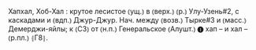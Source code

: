 ---
---

Хапхал, Хоб-Хал
: крутое лесистое ⦅ущ.⦆ в ⦅верх.⦆ ⦅р.⦆ Улу-Узень#2, с каскадами и ⦅вдп.⦆ Джур-Джур. Нач. между ⦅возв.⦆ Тырке#3 и ⦅масс.⦆ Демерджи-яйлы; к ⦅СЗ⦆ от ⦅н.п.⦆ Генеральское ⦅Алушт.⦆ ❶ хап – и хал – ⦅р.пл.⦆ ⦃Г8⦄.
